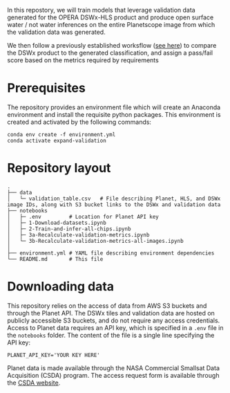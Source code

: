 In this repostory, we will train models that leverage validation data generated for the OPERA DSWx-HLS product and produce open surface water / not water inferences on the entire Planetscope image from which the validation data was generated. 

We then follow a previously established worksflow ([see here](https://github.com/OPERA-Cal-Val/DSWx-HLS-Requirement-Verification/blob/05ac35701d506ce6d1a1e886fc6c1198003e7eff/0-Verify_Requirements.ipynb)) to compare the DSWx product to the generated classification, and assign a pass/fail score based on the metrics required by requirements

# Prerequisites
The repository provides an environment file which will create an Anaconda environment and install the requisite python packages. This environment is created and activated by the following commands:

```
conda env create -f environment.yml
conda activate expand-validation
```

# Repository layout
    .
    ├── data
    │   └─ validation_table.csv   # File describing Planet, HLS, and DSWx image IDs, along with S3 bucket links to the DSWx and validation data
    ├── notebooks
    │   ├─ .env         # Location for Planet API key
    │   ├─ 1-Download-datasets.ipynb
    │   ├─ 2-Train-and-infer-all-chips.ipynb
    │   ├─ 3a-Recalculate-validation-metrics.ipynb
    │   └─ 3b-Recalculate-validation-metrics-all-images.ipynb
    │
    ├── environment.yml # YAML file describing environment dependencies
    └── README.md       # This file

# Downloading data

This repository relies on the access of data from AWS S3 buckets and through the Planet API. The DSWx tiles and validation data are hosted on publicly accessible S3 buckets, and do not require any access credentials. 
Access to Planet data requires an API key, which is specified in a `.env` file in the `notebooks` folder. The content of the file is a single line specifying the API key:
```
PLANET_API_KEY='YOUR KEY HERE'
```

Planet data is made available through the NASA Commercial Smallsat Data Acquisition (CSDA) program. The access request form is available through the [CSDA website](https://www.earthdata.nasa.gov/esds/csda).